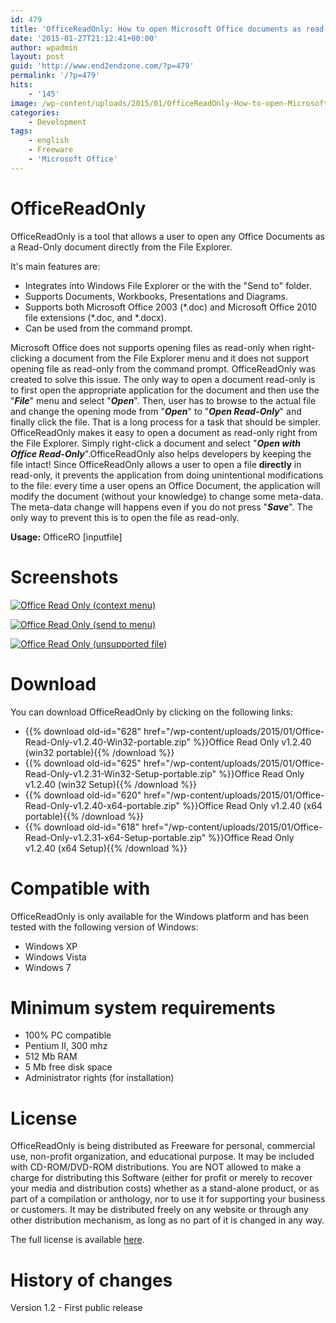 ```yaml
---
id: 479
title: 'OfficeReadOnly: How to open Microsoft Office documents as read-only'
date: '2015-01-27T21:12:41+00:00'
author: wpadmin
layout: post
guid: 'http://www.end2endzone.com/?p=479'
permalink: '/?p=479'
hits:
    - '145'
image: /wp-content/uploads/2015/01/OfficeReadOnly-How-to-open-Microsoft-Office-documents-as-Read-Only.png
categories:
    - Development
tags:
    - english
    - Freeware
    - 'Microsoft Office'
---
```


# OfficeReadOnly

OfficeReadOnly is a tool that allows a user to open any Office Documents as a Read-Only document directly from the File Explorer.

It's main features are:

- Integrates into Windows File Explorer or the with the "Send to" folder.
- Supports Documents, Workbooks, Presentations and Diagrams.
- Supports both Microsoft Office 2003 (\*.doc) and Microsoft Office 2010 file extensions (\*.doc, and \*.docx).
- Can be used from the command prompt.

Microsoft Office does not supports opening files as read-only when right-clicking a document from the File Explorer menu and it does not support opening file as read-only from the command prompt. OfficeReadOnly was created to solve this issue. The only way to open a document read-only is to first open the appropriate application for the document and then use the "***File***" menu and select "***Open***". Then, user has to browse to the actual file and change the opening mode from "***Open***" to "***Open Read-Only***" and finally click the file. That is a long process for a task that should be simpler. OfficeReadOnly makes it easy to open a document as read-only right from the File Explorer. Simply right-click a document and select "***Open with Office Read-Only***".OfficeReadOnly also helps developers by keeping the file intact! Since OfficeReadOnly allows a user to open a file **directly** in read-only, it prevents the application from doing unintentional modifications to the file: every time a user opens an Office Document, the application will modify the document (without your knowledge) to change some meta-data. The meta-data change will happens even if you do not press "***Save***". The only way to prevent this is to open the file as read-only.

**Usage:** OfficeRO \[inputfile\]

# Screenshots

[![Office Read Only (context menu)](https://www.end2endzone.com/wp-content/uploads/2015/01/Office-Read-Only-context-menu-300x246.png "Office Read Only (context menu)")](https://www.end2endzone.com/wp-content/uploads/2015/01/Office-Read-Only-context-menu.png)

[![Office Read Only (send to menu)](https://www.end2endzone.com/wp-content/uploads/2015/01/Office-Read-Only-send-to-menu-300x169.png "Office Read Only (send to menu)")](https://www.end2endzone.com/wp-content/uploads/2015/01/Office-Read-Only-send-to-menu.png)

[![Office Read Only (unsupported file)](https://www.end2endzone.com/wp-content/uploads/2015/01/Office-Read-Only-unsupported-file-300x171.png "Office Read Only (unsupported file)")](https://www.end2endzone.com/wp-content/uploads/2015/01/Office-Read-Only-unsupported-file.png)

# Download

You can download OfficeReadOnly by clicking on the following links:

- {{% download old-id="628" href="/wp-content/uploads/2015/01/Office-Read-Only-v1.2.40-Win32-portable.zip" %}}Office Read Only v1.2.40 (win32 portable){{% /download %}}
- {{% download old-id="625" href="/wp-content/uploads/2015/01/Office-Read-Only-v1.2.31-Win32-Setup-portable.zip" %}}Office Read Only v1.2.40 (win32 Setup){{% /download %}}
- {{% download old-id="620" href="/wp-content/uploads/2015/01/Office-Read-Only-v1.2.40-x64-portable.zip" %}}Office Read Only v1.2.40 (x64 portable){{% /download %}}
- {{% download old-id="618" href="/wp-content/uploads/2015/01/Office-Read-Only-v1.2.31-x64-Setup-portable.zip" %}}Office Read Only v1.2.40 (x64 Setup){{% /download %}}

# Compatible with

OfficeReadOnly is only available for the Windows platform and has been tested with the following version of Windows:

- Windows XP
- Windows Vista
- Windows 7

# Minimum system requirements

- 100% PC compatible
- Pentium II, 300 mhz
- 512 Mb RAM
- 5 Mb free disk space
- Administrator rights (for installation)

# License

OfficeReadOnly is being distributed as Freeware for personal, commercial use, non-profit organization, and educational purpose. It may be included with CD-ROM/DVD-ROM distributions. You are NOT allowed to make a charge for distributing this Software (either for profit or merely to recover your media and distribution costs) whether as a stand-alone product, or as part of a compilation or anthology, nor to use it for supporting your business or customers. It may be distributed freely on any website or through any other distribution mechanism, as long as no part of it is changed in any way.

The full license is available [here](https://www.end2endzone.com/wp-content/uploads/2015/01/Office-Read-Only-v1.2-EULA.htm).

# History of changes

Version 1.2 - First public release